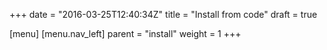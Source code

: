 +++
date = "2016-03-25T12:40:34Z"
title = "Install from code"
draft = true

[menu]
  [menu.nav_left]
    parent = "install"
    weight = 1
+++


